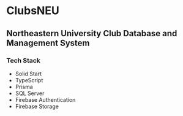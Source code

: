 # ClubsNEU

## Northeastern University Club Database and Management System

### Tech Stack

- Solid Start
- TypeScript
- Prisma
- SQL Server
- Firebase Authentication
- Firebase Storage
